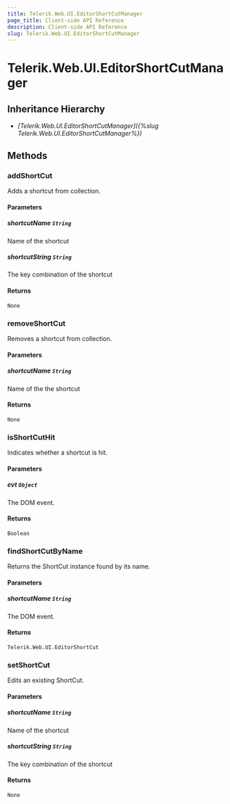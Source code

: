 ```yaml
---
title: Telerik.Web.UI.EditorShortCutManager
page_title: Client-side API Reference
description: Client-side API Reference
slug: Telerik.Web.UI.EditorShortCutManager
---
```


# Telerik.Web.UI.EditorShortCutManager

## Inheritance Hierarchy

* *[Telerik.Web.UI.EditorShortCutManager]({%slug Telerik.Web.UI.EditorShortCutManager%})*

## Methods

### addShortCut

Adds a shortcut from collection.

#### Parameters

##### shortcutName `String`

Name of the shortcut

##### shortcutString `String`

The key combination of the shortcut

#### Returns

`None` 

### removeShortCut

Removes a shortcut from collection.

#### Parameters

##### shortcutName `String`

Name of the the shortcut

#### Returns

`None` 

### isShortCutHit

Indicates whether a shortcut is hit. 

#### Parameters

##### evt `Object`

The DOM event.

#### Returns

`Boolean` 

### findShortCutByName

Returns the ShortCut instance found by its name.  

#### Parameters

##### shortcutName `String`

The DOM event.

#### Returns

`Telerik.Web.UI.EditorShortCut` 

### setShortCut

Edits an existing ShortCut.  

#### Parameters

##### shortcutName `String`

Name of the shortcut

##### shortcutString `String`

The key combination of the shortcut

#### Returns

`None` 
